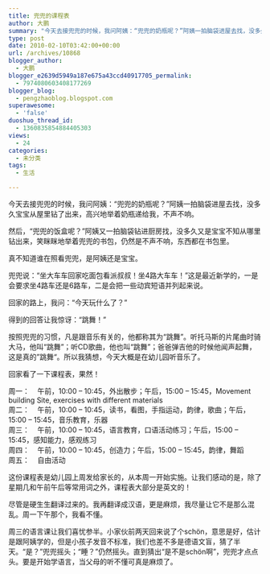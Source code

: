 ```yaml
---
title: 兜兜的课程表
author: 大鹏
summary: "今天去接兜兜的时候，我问阿姨：“兜兜的奶瓶呢？”阿姨一拍脑袋进屋去找，没多久宝宝从屋里钻了出来，高兴地举着奶瓶递给我，不声不响。"
type: post
date: 2010-02-10T03:42:00+00:00
url: /archives/10868
blogger_author:
  - 大鹏
blogger_e2639d5949a187e675a43ccd40917705_permalink:
  - 7974080603408177269
blogger_blog:
  - pengzhaoblog.blogspot.com
superawesome:
  - 'false'
duoshuo_thread_id:
  - 1360835854884405303
views:
  - 24
categories:
  - 未分类
tags:
  - 生活

---
```

今天去接兜兜的时候，我问阿姨：“兜兜的奶瓶呢？”阿姨一拍脑袋进屋去找，没多久宝宝从屋里钻了出来，高兴地举着奶瓶递给我，不声不响。

然后，“兜兜的饭盒呢？”阿姨又一拍脑袋钻进厨房找，没多久又是宝宝不知从哪里钻出来，笑眯眯地举着兜兜的书包，仍然是不声不响，东西都在书包里。

真不知道谁在照看兜兜，是阿姨还是宝宝。

兜兜说：“坐大车车回家吃面包看派叔叔！坐4路大车车！”这是最近新学的，一是会要求坐4路车还是6路车，二是会把一些动宾短语并列起来说。

回家的路上，我问：“今天玩什么了？”

得到的回答让我惊讶：“跳舞！”

按照兜兜的习惯，凡是跟音乐有关的，他都称其为“跳舞”。听托马斯的片尾曲时骑大马，他叫“跳舞”；听CD歌曲，他也叫“跳舞”；爸爸弹吉他的时候他闻声起舞，这是真的”跳舞“。所以我猜想，今天大概是在幼儿园听音乐了。

回家看了一下课程表，果然！

周一：    午前，10:00 &#8211; 10:45，外出散步；午后，15:00 &#8211; 15:45，Movement building Site, exercises with different materials  
周二：    午前，10:00 &#8211; 10:45，读书，看图，手指运动，韵律，歌曲；午后，15:00 &#8211; 15:45，音乐教育，乐器  
周三：    午前，10:00 &#8211; 10:45，语言教育，口语活动练习；午后，15:00 &#8211; 15:45，感知能力，感观练习  
周四：    午前，10:00 &#8211; 10:45，创造力；午后，15:00 &#8211; 15:45，韵律，舞蹈  
周五：    自由活动

这份课程表是幼儿园上周发给家长的，从本周一开始实施。让我们感动的是，除了星期几和午前午后等常用词之外，课程表大部分是英文的！

尽管是硬生生翻译过来的。我再翻译成汉语，更是麻烦，我尽量让它不是那么混乱。周一下午那个，我看不懂。﻿

周三的语言课让我们喜忧参半。小家伙前两天回来说了个schön，意思是好，估计是跟阿姨学的，但是小孩子发音不标准，我们也差不多是德语文盲，猜了半天。“是？”兜兜摇头；“睡？”仍然摇头。直到猜出“是不是schön啊”，兜兜才点点头。要是开始学语言，当父母的听不懂可真是麻烦了。
